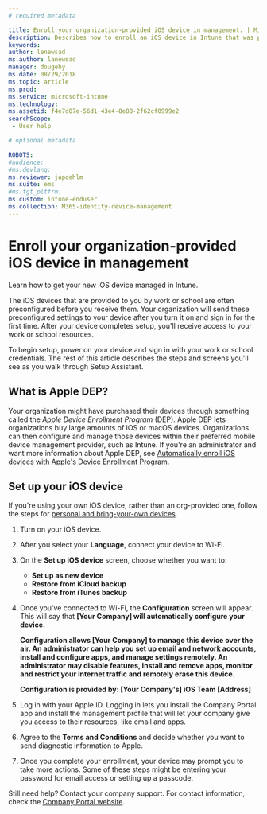 ```yaml
---
# required metadata

title: Enroll your organization-provided iOS device in management. | Microsoft Docs
description: Describes how to enroll an iOS device in Intune that was purchased and provided by your organization
keywords:
author: lenewsad
ms.author: lanewsad
manager: dougeby
ms.date: 08/29/2018
ms.topic: article
ms.prod:
ms.service: microsoft-intune
ms.technology:
ms.assetid: f4e7d87e-56d1-43e4-8e88-2f62cf0999e2
searchScope:
 - User help

# optional metadata

ROBOTS:  
#audience:
#ms.devlang:
ms.reviewer: japoehlm
ms.suite: ems
#ms.tgt_pltfrm:
ms.custom: intune-enduser
ms.collection: M365-identity-device-management
---
```



# Enroll your organization-provided iOS device in management

Learn how to get your new iOS device managed in Intune.  

The iOS devices that are provided to you by work or school are often preconfigured before you receive them. Your organization will send these preconfigured settings to your device after you turn it on and sign in for the first time. After your device completes setup, you'll receive access to your work or school resources.  

To begin setup, power on your device and sign in with your work or school credentials. The rest of this article describes the steps and screens you'll see as you walk through Setup Assistant. 

## What is Apple DEP?

Your organization might have purchased their devices through something called the *Apple Device Enrollment Program* (DEP). Apple DEP lets organizations buy large amounts of iOS or macOS devices. Organizations can then configure and manage those devices within their preferred mobile device management provider, such as Intune. If you're an administrator and want more information about Apple DEP, see [Automatically enroll iOS devices with Apple's Device Enrollment Program](https://docs.microsoft.com/intune/enrollment/device-enrollment-program-enroll-ios.md).  

## Set up your iOS device

If you're using your own iOS device, rather than an org-provided one, follow the steps for [personal and bring-your-own devices](enroll-your-device-in-intune-ios.md).  

1. Turn on your iOS device.
2. After you select your **Language**, connect your device to Wi-Fi.
3. On the **Set up iOS device** screen, choose whether you want to:
   - **Set up as new device**
   - **Restore from iCloud backup**
   - **Restore from iTunes backup**

4. Once you’ve connected to Wi-Fi, the **Configuration** screen will appear. This will say that **[Your Company] will automatically configure your device.**

   **Configuration allows [Your Company] to manage this device over the air. An administrator can help you set up email and network accounts, install and configure apps, and manage settings remotely. An administrator may disable features, install and remove apps, monitor and restrict your Internet traffic and remotely erase this device.**
 
   **Configuration is provided by:
   [Your Company's] iOS Team
   [Address]**

5. Log in with your Apple ID. Logging in lets you install the Company Portal app and install the management profile that will let your company give you access to their resources, like email and apps.
6. Agree to the **Terms and Conditions** and decide whether you want to send diagnostic information to Apple.
7. Once you complete your enrollment, your device may prompt you to take more actions. Some of these steps might be entering your password for email access or setting up a passcode.

Still need help? Contact your company support. For contact information, check the [Company Portal website](https://go.microsoft.com/fwlink/?linkid=2010980).
